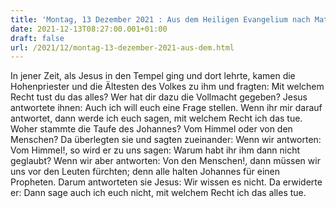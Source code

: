 ```yaml
---
title: 'Montag, 13 Dezember 2021 : Aus dem Heiligen Evangelium nach Matthäus - Mt 21,23-27.'
date: 2021-12-13T08:27:00.001+01:00
draft: false
url: /2021/12/montag-13-dezember-2021-aus-dem.html
---
```


In jener Zeit, als Jesus in den Tempel ging und dort lehrte, kamen die Hohenpriester und die Ältesten des Volkes zu ihm und fragten: Mit welchem Recht tust du das alles? Wer hat dir dazu die Vollmacht gegeben? Jesus antwortete ihnen: Auch ich will euch eine Frage stellen. Wenn ihr mir darauf antwortet, dann werde ich euch sagen, mit welchem Recht ich das tue. Woher stammte die Taufe des Johannes? Vom Himmel oder von den Menschen? Da überlegten sie und sagten zueinander: Wenn wir antworten: Vom Himmel!, so wird er zu uns sagen: Warum habt ihr ihm dann nicht geglaubt? Wenn wir aber antworten: Von den Menschen!, dann müssen wir uns vor den Leuten fürchten; denn alle halten Johannes für einen Propheten. Darum antworteten sie Jesus: Wir wissen es nicht. Da erwiderte er: Dann sage auch ich euch nicht, mit welchem Recht ich das alles tue.